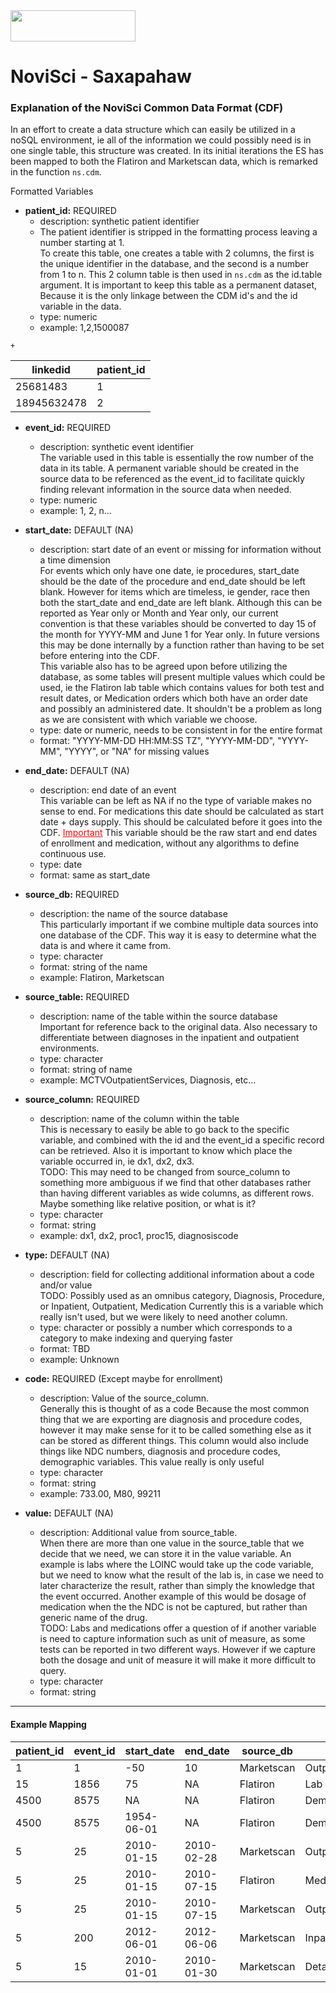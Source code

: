 <div>
<img src="https://www.novisci.com/img/novisci_banner.png" height="50" width="200">
</div>


# NoviSci - Saxapahaw #

### Explanation of the NoviSci Common Data Format (CDF) ###

In an effort to create a data structure which can easily be utilized in a noSQL environment, ie all of the information we could possibly need is in one single table, this structure was created. In its initial iterations the ES has been mapped to both the Flatiron and Marketscan data, which is remarked in the function ```ns.cdm```.

Formatted Variables

-  <span style="font-weight:bold;">patient_id:</span> 
    REQUIRED
    + description: synthetic patient identifier
    + The patient identifier is stripped in the formatting process leaving a number starting at 1. 
    <br>To create this table, one creates a table with 2 columns, the first is the unique identifier in the database, and the second is a number from 1 to n. This 2 column table is then used in ```ns.cdm``` as the id.table argument. It is important to keep this table as a permanent dataset, Because it is the only linkage between the CDM id's and the id variable in the data.
    + type: numeric
    + example: 1,2,1500087
<!---
Figure out how to turn this into a better looking table
--->
    +
|linkedid |patient_id |
|---      |---        |
|25681483 |1          |
|18945632478  |2      |

- <span style="font-weight:bold;">event_id:</span> 
    REQUIRED
    + description: synthetic event identifier
    <br>The variable used in this table is essentially the row number of the data in its table. A permanent variable should be created in the source data to be referenced as the event_id to facilitate quickly finding relevant information in the source data when needed.
    + type: numeric
    + example: 1, 2, n...

- <span style="font-weight:bold;">start_date:</span> 
    DEFAULT (NA)
    + description: start date of an event or missing for information without a time dimension
    <br>For events which only have one date, ie procedures, start_date should be the date of the procedure and end_date should be left blank. However for items which are timeless, ie gender, race then both the start_date and end_date are left blank. Although this can be reported as Year only or Month and Year only, our current convention is that these variables should be converted to day 15 of the month for YYYY-MM and June 1 for Year only. In future versions this may be done internally by a function rather than having to be set before entering into the CDF.<br>This variable also has to be agreed upon before utilizing the database, as some tables will present multiple values which could be used, ie the Flatiron lab table which contains values for both test and result dates, or Medication orders which both have an order date and possibly an administered date. It shouldn't be a problem as long as we are consistent with which variable we choose.
    + type: date or numeric, needs to be consistent in for the entire format
    + format: "YYYY-MM-DD HH:MM:SS TZ", "YYYY-MM-DD", "YYYY-MM", "YYYY", or "NA" for missing values

- <span style="font-weight:bold;">end_date:</span> 
    DEFAULT (NA)
    + description: end date of an event
    <br>This variable can be left as NA if no the type of variable makes no sense to end. For medications this date should be calculated as start date + days supply. This should be calculated before it goes into the CDF. <span style="color:red;text-decoration: underline">Important</span> This variable should be the raw start and end dates of enrollment and medication, without any algorithms to define continuous use.
    + type: date
    + format: same as start_date

- <span style="font-weight:bold;">source_db:</span> 
    REQUIRED
    + description: the name of the source database
    <br>This particularly important if we combine multiple data sources into one database of the CDF. This way it is easy to determine what the data is and where it came from.
    + type: character
    + format: string of the name
    + example: Flatiron, Marketscan
- <span style="font-weight:bold;">source_table:</span> 
    REQUIRED
    + description: name of the table within the source database 
    <br>Important for reference back to the original data. Also necessary to differentiate between diagnoses in the inpatient and outpatient environments.
    + type: character
    + format: string of name
    + example: MCTVOutpatientServices, Diagnosis, etc...
- <span style="font-weight:bold;">source_column:</span> 
    REQUIRED
    + description: name of the column within the table
    <br>This is necessary to easily be able to go back to the specific variable, and combined with the id and the event_id a specific record can be retrieved. Also it is important to know which place the variable occurred in, ie dx1, dx2, dx3. <br>TODO: This may need to be changed from source_column to something more ambiguous if we find that other databases rather than having different variables as wide columns, as different rows. Maybe something like relative position, or what is it?
    + type: character
    + format: string
    + example: dx1, dx2, proc1, proc15, diagnosiscode
- <span style="font-weight:bold;">type:</span> 
    DEFAULT (NA)
    + description: field for collecting additional information about a code and/or value
    <br>TODO: Possibly used as an omnibus category, Diagnosis, Procedure, or Inpatient, Outpatient, Medication
    Currently this is a variable which really isn't used, but we were likely to need another column.
    + type: character or possibly a number which corresponds to a category to make indexing and querying faster
    + format: TBD
    + example: Unknown
- <span style="font-weight:bold;">code:</span> 
    REQUIRED (Except maybe for enrollment)
    + description: Value of the source_column. 
    <br>Generally this is thought of as a code Because the most common thing that we are exporting are diagnosis and procedure codes, however it may make sense for it to be called something else as it can be stored as different things. This column would also include things like NDC numbers, diagnosis and procedure codes, demographic variables. This value really is only useful 
    + type: character
    + format: string
    + example: 733.00, M80, 99211
- <span style="font-weight:bold;">value:</span> 
    DEFAULT (NA)
    + description: Additional value from source_table. 
    <br>When there are more than one value in the source_table that we decide that we need, we can store it in the value variable. An example is labs where the LOINC would take up the code variable, but we need to know what the result of the lab is, in case we need to later characterize the result, rather than simply the knowledge that the event occurred. Another example of this would be dosage of medication when the the NDC is not be captured, but rather than generic name of the drug.<br>TODO: Labs and medications offer a question of if another variable is need to capture information such as unit of measure, as some tests can be reported in two different ways. However if we capture both the dosage and unit of measure it will make it more difficult to query.
    + type: character
    + format: string

-----------
#### Example Mapping ####


|patient_id |event_id   |start_date |end_date |source_db  |source_table |source_column  |type |code |value  |
|---        |---        |---        |---      |---        |---          |---            |---  |---  |---    |
|1          |1          |-50        |10       |Marketscan |OutpatientServices |dx1  |NA |73301 |NA |
|15         |1856       |75         |NA       |Flatiron   |Lab          |LOINC  |Lab  |`1742-6` |25 |
|4500       |8575       |NA         |NA       |Flatiron   |Demographics |race |Demographics |2 |NA |
|4500       |8575       |1954-06-01 |NA       |Flatiron   |Demographics |birthyear |Demographics |1954 |NA |
|5          |25         |2010-01-15 |2010-02-28 |Marketscan |OutpatientDrugClaims |ndcnum |Drugs |00603516632 |NA |
|5          |25         |2010-01-15 |2010-07-15 |Flatiron |MedicationAdministation |commondrugname |Drugs |Denosumab |60 |
|5          |25         |2010-01-15 |2010-07-15 |Marketscan |OutpatientServices |proc1 |Drugs |J0897 |NA |
|5          |200        |2012-06-01 |2012-06-06 |Marketscan |InpatientServices  |pproc  |Inpatient  |99238 |NA |
|5          |15         |2010-01-01 |2010-01-30 |Marketscan |DetailEnrollment |NA  |Enrollment |NA |NA|
